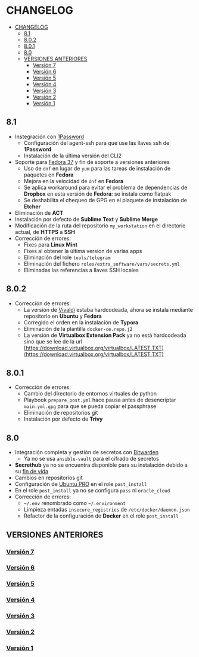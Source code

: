 # CHANGELOG

- [CHANGELOG](#changelog)
  - [8.1](#81)
  - [8.0.2](#802)
  - [8.0.1](#801)
  - [8.0](#80)
  - [VERSIONES ANTERIORES](#versiones-anteriores)
    - [Versión 7](#versión-7)
    - [Versión 6](#versión-6)
    - [Versión 5](#versión-5)
    - [Versión 4](#versión-4)
    - [Versión 3](#versión-3)
    - [Versión 2](#versión-2)
    - [Versión 1](#versión-1)

## 8.1

- Instegración con [1Password](https://1password.com/sign-up/eu/)
  - Configuración del agent-ssh para que use las llaves ssh de **1Password**
  - Instalación de la última versión del CLI2
- Soporte para [Fedora 37](https://getfedora.org/es/workstation/) y fin de soporte a versiones anteriores
  - Uso de `dnf` en lugar de `yum` para las tareas de instalación de paquetes en **Fedora**
  - Mejora en la velocidad de `dnf` en **Fedora**
  - Se aplica workaround para evitar el problema de dependencias de **Dropbox** en esta versión de **Fedora**: se instala como flatpak
  - Se deshabilita el chequeo de GPG en el plaquete de instalación de **Etcher**
- Eliminación de **ACT**
- Instalación por defecto de **Sublime Text** y **Sublime Merge**
- Modificación de la ruta del repositorio `my_workstation` en el directorio actual, de __HTTPS__ a __SSH__
- Corrección de errores:
  - Fixes para **Linux Mint**
  - Fixes al obtener la última version de varias apps
  - Eliminación del role `tools/telegram`
  - Eliminación del fichero `roles/extra_software/vars/secrets.yml`
  - Eliminadas las referencias a llaves SSH locales

## 8.0.2

- Corrección de errores:
  - La versión de [Vivaldi](https://vivaldi.com/es/) estaba hardcodeada, ahora se instala mediante repositorio en **Ubuntu** y **Fedora**
  - Corregido el orden en la instalación de **Typora**
  - Eliminación de la plantilla `docker-ce.repo.j2`
  - La versión de **Virtualbox Extension Pack** ya no está hardcodeada sino que se lee de la url [https://download.virtualbox.org/virtualbox/LATEST.TXT](https://download.virtualbox.org/virtualbox/LATEST.TXT)

## 8.0.1

- Corrección de errores:
  - Cambio del directorio de entornos virtuales de python
  - Playbook `prepare_post.yml` hace pausa antes de desencriptar `main.yml.gpg` para que se pueda copiar el passphrase
  - Eliminación de repositorios git
  - Instalación por defecto de **Trivy**

## 8.0

- Integración completa y gestión de secretos con [Bitwarden](https://bitwarden.com/)
  - Ya no se usa `ansible-vault` para el cifrado de secretos
- **Secrethub** ya no se encuentra disponible para su instalación debido a su [fin de vida](https://secrethub.io/)
- Cambios en repositorios git
- Configuración de [Ubuntu PRO](https://discourse.ubuntu.com/t/ubuntu-pro-beta-tutorial/31018) en el role `post_install`
- En el role `post_install` ya no se configura `pass` ni `oracle_cloud`
- Corrección de errores:
  - `~/.env` renombrado como `~/.environment`
  - Limpieza entadas `insecure_registries` de `/etc/docker/daemon.json`
  - Refactor de la configuración de **Docker** en el role `post_install`

## VERSIONES ANTERIORES

### [Versión 7](changelog/v7.md)
### [Versión 6](changelog/v6.md)
### [Versión 5](changelog/v5.md)
### [Versión 4](changelog/v4.md)
### [Versión 3](changelog/v3.md)
### [Versión 2](changelog/v2.md)
### [Versión 1](changelog/v1.md)
